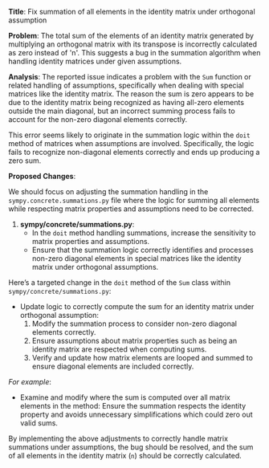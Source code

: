 **Title**: Fix summation of all elements in the identity matrix under orthogonal assumption

**Problem**: 
The total sum of the elements of an identity matrix generated by multiplying an orthogonal matrix with its transpose is incorrectly calculated as zero instead of 'n'. This suggests a bug in the summation algorithm when handling identity matrices under given assumptions.

**Analysis**: 
The reported issue indicates a problem with the `Sum` function or related handling of assumptions, specifically when dealing with special matrices like the identity matrix. The reason the sum is zero appears to be due to the identity matrix being recognized as having all-zero elements outside the main diagonal, but an incorrect summing process fails to account for the non-zero diagonal elements correctly.

This error seems likely to originate in the summation logic within the `doit` method of matrices when assumptions are involved. Specifically, the logic fails to recognize non-diagonal elements correctly and ends up producing a zero sum.

**Proposed Changes**: 

We should focus on adjusting the summation handling in the `sympy.concrete.summations.py` file where the logic for summing all elements while respecting matrix properties and assumptions need to be corrected.

1. **sympy/concrete/summations.py**:
   - In the `doit` method handling summations, increase the sensitivity to matrix properties and assumptions.
   - Ensure that the summation logic correctly identifies and processes non-zero diagonal elements in special matrices like the identity matrix under orthogonal assumptions.

Here’s a targeted change in the `doit` method of the `Sum` class within `sympy/concrete/summations.py`:

- Update logic to correctly compute the sum for an identity matrix under orthogonal assumption:
  1. Modify the summation process to consider non-zero diagonal elements correctly.
  2. Ensure assumptions about matrix properties such as being an identity matrix are respected when computing sums.
  3. Verify and update how matrix elements are looped and summed to ensure diagonal elements are included correctly.

*For example*:
- Examine and modify where the sum is computed over all matrix elements in the method: Ensure the summation respects the identity property and avoids unnecessary simplifications which could zero out valid sums.

By implementing the above adjustments to correctly handle matrix summations under assumptions, the bug should be resolved, and the sum of all elements in the identity matrix (`n`) should be correctly calculated.